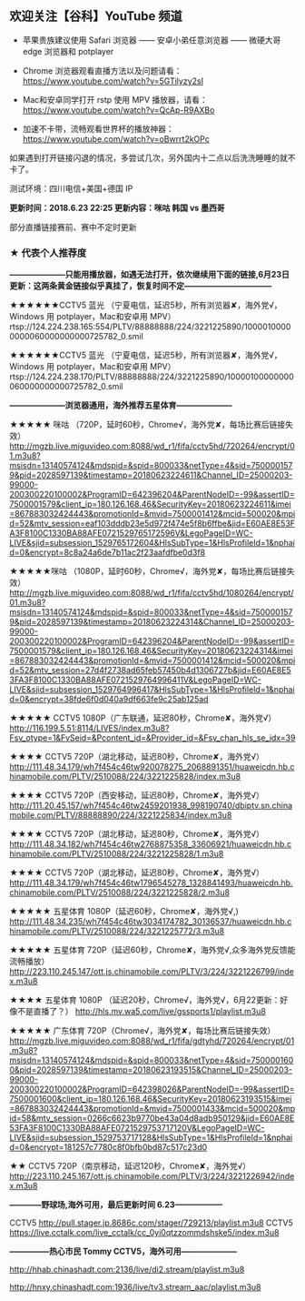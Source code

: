 ## 欢迎关注【谷科】YouTube 频道

* 苹果贵族建议使用 Safari 浏览器 —— 安卓小弟任意浏览器 —— 微硬大哥 edge 浏览器和 potplayer

* Chrome 浏览器观看直播方法以及问题请看：https://www.youtube.com/watch?v=5GTilyzy2sI

* Mac和安卓同学打开 rstp 使用 MPV 播放器，请看：https://www.youtube.com/watch?v=QcAp-R9AXBo

* 加速不卡带，流畅观看世界杯的播放神器：https://www.youtube.com/watch?v=oBwrrt2kOPc

如果遇到打开链接闪退的情况，多尝试几次，另外国内十二点以后洗洗睡睡的就不卡了。

测试环境：四川电信+美国+德国 IP



****更新时间：2018.6.23  22:25 更新内容：咪咕 韩国 vs 墨西哥****

部分直播链接赛前、赛中不定时更新




### ★ 代表个人推荐度

****———————只能用播放器，如遇无法打开，依次继续用下面的链接,6月23日更新：这两条黄金链接似乎真挂了，恢复时间不定———————————****

★★★★★★CCTV5 蓝光 （宁夏电信，延迟5秒，所有浏览器✘，海外党√，Windows 用 potplayer，Mac和安卓用 MPV）
rtsp://124.224.238.165:554/PLTV/88888888/224/3221225890/10000100000000060000000000725782_0.smil 


★★★★★★CCTV5 蓝光 （宁夏电信，延迟5秒，所有浏览器✘，海外党√，Windows 用 potplayer，Mac和安卓用 MPV）
rtsp://124.224.238.170/PLTV/88888888/224/3221225890/10000100000000060000000000725782_0.smil




****———————浏览器通用，海外推荐五星体育———————****

★★★★★ 咪咕 （720P，延时60秒，Chrome√，海外党✘，每场比赛后链接失效）
http://mgzb.live.miguvideo.com:8088/wd_r1/fifa/cctv5hd/720264/encrypt/01.m3u8?msisdn=13140574124&mdspid=&spid=800033&netType=4&sid=7500001579&pid=2028597139&timestamp=20180623224611&Channel_ID=25000203-99000-200300220100002&ProgramID=642396204&ParentNodeID=-99&assertID=7500001579&client_ip=180.126.168.46&SecurityKey=20180623224611&imei=867883032424443&promotionId=&mvid=7500001412&mcid=500020&mpid=52&mtv_session=eaf103dddb23e5d972f474e5f8b6ffbe&jid=E60AE8E53FA3F8100C1330BA88AFE0721529765172596V&LegoPageID=WC-LIVE&sjid=subsession_1529765172604&HlsSubType=1&HlsProfileId=1&nphaid=0&encrypt=8c8a24a6de7b11ac2f23aafdfbe0d3f8

★★★★★咪咕 （1080P，延时60秒，Chrome√，海外党✘，每场比赛后链接失效）
http://mgzb.live.miguvideo.com:8088/wd_r1/fifa/cctv5hd/1080264/encrypt/01.m3u8?msisdn=13140574124&mdspid=&spid=800033&netType=4&sid=7500001579&pid=2028597139&timestamp=20180623224314&Channel_ID=25000203-99000-200300220100002&ProgramID=642396204&ParentNodeID=-99&assertID=7500001579&client_ip=180.126.168.46&SecurityKey=20180623224314&imei=867883032424443&promotionId=&mvid=7500001412&mcid=500020&mpid=52&mtv_session=27d4f2738ad65feb57450b4d1306727b&jid=E60AE8E53FA3F8100C1330BA88AFE0721529764996411V&LegoPageID=WC-LIVE&sjid=subsession_1529764996417&HlsSubType=1&HlsProfileId=1&nphaid=0&encrypt=38fde6f0d040a9df663fe9c25ab125ad

★★★★★ CCTV5 1080P（广东联通，延迟80秒，Chrome✘，海外党√）
http://116.199.5.51:8114/LIVES/index.m3u8?Fsv_otype=1&FvSeid=&Pcontent_id=&Provider_id=&Fsv_chan_hls_se_idx=39

★★★★ CCTV5 720P（湖北移动，延迟80秒，Chrome✘，海外党√）
http://111.48.34.179/wh7f454c46tw920078275_2068891351/huaweicdn.hb.chinamobile.com/PLTV/2510088/224/3221225828/index.m3u8

★★★★ CCTV5 720P（西安移动，延迟80秒，Chrome✘，海外党√）
http://111.20.45.157/wh7f454c46tw2459201938_998190740/dbiptv.sn.chinamobile.com/PLTV/88888890/224/3221225834/index.m3u8

★★★★ CCTV5 720P（湖北移动，延迟80秒，Chrome✘，海外党√）
http://111.48.34.182/wh7f454c46tw2768875358_33606921/huaweicdn.hb.chinamobile.com/PLTV/2510088/224/3221225828/1.m3u8

★★★★ CCTV5 720P（湖北移动，延迟80秒，Chrome✘，海外党√）
http://111.48.34.179/wh7f454c46tw1796545278_1328841493/huaweicdn.hb.chinamobile.com/PLTV/2510088/224/3221225828/2.m3u8

★★★★★ 五星体育 1080P（延迟60秒，Chrome✘，海外党√,)
http://111.48.34.235/wh7f454c46tw3034174782_30136537/huaweicdn.hb.chinamobile.com/PLTV/2510088/224/3221225772/3.m3u8

★★★★★ 五星体育 720P（延迟60秒，Chrome✘，海外党√,众多海外党反馈能流畅播放）
http://223.110.245.147/ott.js.chinamobile.com/PLTV/3/224/3221226799/index.m3u8 

★★★★ 五星体育 1080P （延迟20秒，Chrome√，海外党√，6月22更新：好像不是直播了？）
http://hls.mv.wa5.com/live/gssports1/playlist.m3u8 

★★★★★ 广东体育 720P（Chrome√，海外党✘，每场比赛后链接失效）
http://mgzb.live.miguvideo.com:8088/wd_r1/fifa/gdtyhd/720264/encrypt/01.m3u8?msisdn=13140574124&mdspid=&spid=800033&netType=4&sid=7500001600&pid=2028597139&timestamp=20180623193515&Channel_ID=25000203-99000-200300220100002&ProgramID=642398026&ParentNodeID=-99&assertID=7500001600&client_ip=180.126.168.46&SecurityKey=20180623193515&imei=867883032424443&promotionId=&mvid=7500001433&mcid=500020&mpid=58&mtv_session=0266c6623b9770be43a04d8adb950129&jid=E60AE8E53FA3F8100C1330BA88AFE0721529753717120V&LegoPageID=WC-LIVE&sjid=subsession_1529753717128&HlsSubType=1&HlsProfileId=1&nphaid=0&encrypt=181257c7780c8f0bfb0bd87c517c23d0

★★ CCTV5 720P（南京移动，延迟120秒，Chrome✘，海外党√）
http://223.110.245.167/ott.js.chinamobile.com/PLTV/3/224/3221226942/index.m3u8





****————野球场,海外可用，最后更新时间 6.23——————****

CCTV5   http://pull.stager.jp.8686c.com/stager/729213/playlist.m3u8
CCTV5   https://live.cctalk.com/live_cctalk/cc_0yi0qtzzommdshske5/index.m3u8





****—————热心市民 Tommy CCTV5，海外可用———————****

http://hhab.chinashadt.com:2136/live/di2.stream/playlist.m3u8

http://hnxy.chinashadt.com:1936/live/tv3.stream_aac/playlist.m3u8





